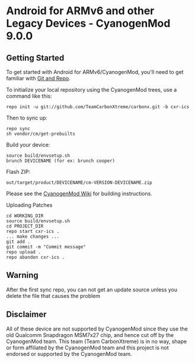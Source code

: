 Android for ARMv6 and other Legacy Devices - CyanogenMod 9.0.0
===========

Getting Started
---------------

To get started with Android for ARMv6/CyanogenMod, you'll need to get
familiar with [Git and Repo](http://source.android.com/source/developing.html).


To initialize your local repository using the CyanogenMod trees, use a command like this:

    repo init -u git://github.com/TeamCarbonXtreme/carbonx.git -b cxr-ics

Then to sync up:

    repo sync
    sh vendor/cm/get-prebuilts

Build your device:

    source build/envsetup.sh
    brunch DEVICENAME (for ex: brunch cooper)

Flash ZIP:

    out/target/product/DEVICENAME/cm-VERSION-DEVICENAME.zip


Please see the [CyanogenMod Wiki](http://wiki.cyanogenmod.org/) for building instructions.


Uploading Patches

    cd WORKING_DIR
    source build/envsetup.sh
    cd PROJECT_DIR
    repo start cxr-ics .
    ... make changes ...
    git add .
    git commit -m "Commit message"
    repo upload .
    repo abandon cxr-ics .
    
Warning
--------

After the first sync repo, you can not get an update source unless you delete the file that causes the problem

Disclaimer
--------

All of these device are not supported by CyanogenMod since they use the old Qualcomm
Snapdragon MSM7x27 chip, and hence cut off by the CyanogenMod team. This team (Team CarbonXtreme)
is in no way, shape or form affiliated by the CyanogenMod team and this project is not
endorsed or supported by the CyanogenMod team.
